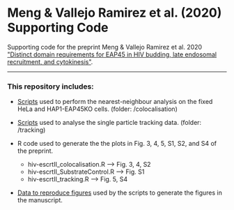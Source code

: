 # Meng & Vallejo Ramirez et al. (2020) Supporting Code

 Supporting code for the preprint Meng & Vallejo Ramirez et al. 2020 ["Distinct domain requirements for EAP45 in HIV budding, late endosomal recruitment, and cytokinesis"](https://doi.org/10.1101/2020.05.23.112607).

___

 ### This repository includes:

 * [Scripts](/colocalisation/wf_colocalisation_fromMask.m) used to perform the nearest-neighbour analysis on the fixed HeLa and HAP1-EAP45KO cells. (folder: /colocalisation)

 * [Scripts](/tracking/trackMate_analysis_eap45.m) used to analyse the single particle tracking data. (folder: /tracking)

 * R code used to generate the the plots in Fig. 3, 4, 5, S1, S2, and S4 of the preprint.
    * hiv-escrtII_colocalisation.R   --> Fig. 3, 4, S2
    * hiv-escrtII_SubstrateControl.R --> Fig. S1
    * hiv-escrtII_tracking.R         --> Fig. 5, S4

 * [Data to reproduce figures](/data) used by the scripts to generate the figures in the manuscript. 
